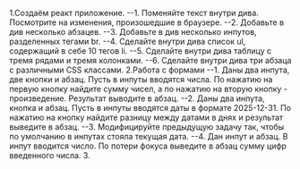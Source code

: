 1.Создаём реакт приложение.
    --1. Поменяйте текст внутри дива. Посмотрите на изменения, произошедшие в браузере.
    --2. Добавьте в див несколько абзацев.
    --3. Добавьте в див несколько инпутов, разделенных тегами br.
    --4. Сделайте внутри дива список ul, содержащий в себе 10 тегов li.
    --5. Сделайте внутри дива таблицу с тремя рядами и тремя колонками.
    --6. Сделайте внутри дива три абзаца с различными CSS классами.
2.Работа с формами 
    --1. Даны два инпута, две кнопки и абзац. Пусть в инпуты вводятся числа.
    По нажатию на первую кнопку найдите сумму чисел, а по нажатию на вторую кнопку - произведение. Результат выводите в абзац.
    --2. Даны два инпута, кнопка и абзац. Пусть в инпуты вводятся даты в формате 2025-12-31. По нажатию на кнопку найдите разницу между датами в днях и результат выведите в абзац.
    --3. Модифицируйте предыдущую задачу так, чтобы по умолчанию в инпутах стояла текущая дата.
    --4. Дан инпут и абзац. В инпут вводится число. По потери фокуса выведите в абзац сумму цифр введенного числа.
3.
